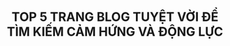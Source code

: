 ---
title: TOP 5 TRANG BLOG TUYỆT VỜI ĐỂ TÌM KIẾM CẢM HỨNG VÀ ĐỘNG LỰC
redirect_to: 'https://simplereads.online/blog/top-5-trang-blog-tuyet-voi-de-tim-kiem-cam-hung-va-dong-luc'
---